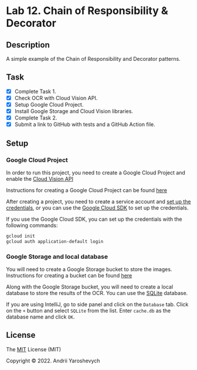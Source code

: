 # Lab 12. Chain of Responsibility & Decorator

## Description
A simple example of the Chain of Responsibility and Decorator patterns.

## Task
- [x] Complete Task 1.
- [x] Check OCR with Cloud Vision API.
- [x] Setup Google Cloud Project.
- [x] Install Google Storage and Cloud Vision libraries.
- [x] Complete Task 2.
- [x] Submit a link to GitHub with tests and a GitHub Action file.

## Setup

### Google Cloud Project
In order to run this project, you need to create a Google Cloud Project and enable the [Cloud Vision API](https://cloud.google.com/vision/docs/setup)

Instructions for creating a Google Cloud Project can be found [here](https://cloud.google.com/resource-manager/docs/creating-managing-projects)

After creating a project, you need to create a service account and [set up the credentials](https://cloud.google.com/docs/authentication/getting-started),
or you can use the [Google Cloud SDK](https://cloud.google.com/sdk/docs/install-sdk) to set up the credentials.

If you use the Google Cloud SDK, you can set up the credentials with the following commands:

```bash
gcloud init
gcloud auth application-default login
```

### Google Storage and local database

You will need to create a Google Storage bucket to store the images. Instructions for creating a bucket can be found [here](https://cloud.google.com/storage/docs/creating-buckets)

Along with the Google Storage bucket, you will need to create a local database to store the results of the OCR. You can use the [SQLite](https://www.sqlite.org/index.html) database.

If you are using IntelliJ, go to side panel and click on the `Database` tab. Click on the `+` button and select `SQLite` from the list. Enter `cache.db` as the database name and click `OK`.

## License

The [MIT](https://choosealicense.com/licenses/mit/) License (MIT)

Copyright © 2022. Andrii Yaroshevych
